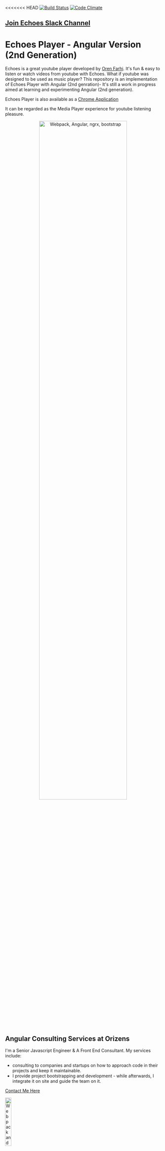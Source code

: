 <<<<<<< HEAD
[![Build Status](https://travis-ci.org/orizens/echoes-player.svg?branch=master)](https://travis-ci.org/orizens/echoes-player) [![Code Climate](https://codeclimate.com/github/orizens/echoes-player/badges/gpa.svg)](https://codeclimate.com/github/orizens/echoes-player)

## [Join Echoes Slack Channel](https://join.slack.com/t/echoesplayer/shared_invite/enQtMzcwMDI4OTI3MjAzLTljZDI3YTA2OGY2ZWY1NTg2M2RmN2UyZGIxOTI4Y2IwMGI4Mzg5MWFlZTZhYTQzZWI5NDVjMGE3ZTQ5OTJjNDA)

# Echoes Player - Angular Version (2nd Generation)

Echoes is a great youtube player developed by [Oren Farhi](http://orizens.com).
It's fun & easy to listen or watch videos from youtube with Echoes.
What if youtube was designed to be used as music player?
This repository is an implementation of Echoes Player with Angular (2nd genration)- It's still a work in progress aimed at learning and experimenting Angular (2nd generation).

Echoes Player is also available as a [Chrome Application](https://chrome.google.com/webstore/detail/echoes-player/aaenpaopfebcmdaegggjbkhaedlbbkde)

It can be regarded as the Media Player experience for youtube listening pleasure.

<p align="center">
  <a href="http://echoesplayer.com" target="_blank">
    <img src="https://user-images.githubusercontent.com/878660/30917366-7ffe7ba2-a3a4-11e7-89ab-e85f4b761bcb.png" alt="Webpack, Angular, ngrx, bootstrap" width="75%"/>
  </a>
</p>

## Angular Consulting Services at Orizens

I'm a Senior Javascript Engineer & A Front End Consultant.
My services include:

* consulting to companies and startups on how to approach code in their projects and keep it maintainable.
* I provide project bootstrapping and development - while afterwards, I integrate it on site and guide the team on it.

[Contact Me Here](http://orizens.com/contact)

  <a href="https://orizens.com" target="_blank">
    <img src="https://cloud.githubusercontent.com/assets/878660/23353771/d0adbd12-fcd6-11e6-96be-7a236f8819d9.png" alt="Webpack and Angular" width="20%"/>
  </a>

# Tech Stack

## Included @ngrx solutions:

* [ngrx/store](https://github.com/ngrx/platform/blob/master/docs/store/README.md) - State Management a la "[Redux](https://github.com/reactjs/redux)" based on RxJs
* [ngrx/effects](https://github.com/ngrx/platform/blob/master/docs/effects/README.md) - Side Effects layer for ngrx/store
* ~[ngrx/router-store](https://github.com/ngrx/platform/blob/master/docs/router-store/README.md) - Bindings to connect the Angular Router to @ngrx/store~
* [ngrx-store-localstorage](https://github.com/btroncone/ngrx-store-localstorage) - local sotrage support for ngrx/store
* [ngrx/store-devtools](https://github.com/ngrx/platform/blob/master/docs/store-devtools/README.md) - a connector to [redux devtool](https://chrome.google.com/webstore/detail/redux-devtools/lmhkpmbekcpmknklioeibfkpmmfibljd?hl=en-US) for chrome

## Included Technologies & Libraries

* [Angular +5.x](http://angular.io)
* [Angular CLI](https://cli.angular.io/)
* [@ngrx Platform v5](https://github.com/ngrx/platform)
* Bootstrap v3.x (SASS, selected modules)
* Typescript (latest)
* ECMAscript latest

# EchoesPlayer

This project was generated with [Angular CLI](https://github.com/angular/angular-cli) version 1.0.0.

## Development server

Run `npm start` for a dev server. Navigate to `http://localhost:4200/`. The app will automatically reload if you change any of the source files.

## Code scaffolding

Run `ng generate component component-name` to generate a new component. You can also use `ng generate directive/pipe/service/class/module`.

## Build

Run `npm run build` to build the project. The build artifacts will be stored in the `dist/` directory. Use the `-prod` flag for a production build.

### Build for Production

Run `npm run build:prod` to build the project minified for production with AOT.

## Configure api keys

Echoes use environment variables to integrate Google Analytics, youtube data api key and youtube client id for authorization.
These defiend as template variables, and are replaced after a successfull build with build-env.js.

### Youtube Keys

Generate your own keys via [google's console](https://console.cloud.google.com/apis/credentials)
Required Keys are:  
`API Key`  
`OAuth client ID`

### Analytics Key (Optional)

The key is the project ID usually can be retreived from the analytics Admin interface. it exist as part of the "script" to paste in your html file.

## Running unit tests

Run `npm test` to execute the unit tests via [Karma](https://karma-runner.github.io).  
Run `npm run test:ci` to execute the unit tests only **Once**

## Running end-to-end tests

Run `npm run e2e` to execute the end-to-end tests via [Protractor](http://www.protractortest.org/).
Before running the tests make sure you are serving the app via `ng serve`.

## Further help

To get more help on the Angular CLI use `ng help` or go check out the [Angular CLI README](https://github.com/angular/angular-cli/blob/master/README.md).

# Bundle analyze explorer

[look at issue](https://github.com/angular/angular-cli/issues/4172)

1.  make sure `npm i source-map-explorer -g`
1.  `ng build --prod --aot --sm` (the sourcemap is for later steps)
1.  `cd dist && source-map-explorer A-FILE-WITH-HASH.js`
=======
This project was bootstrapped with [Create React App](https://github.com/facebook/create-react-app).

## Available Scripts

In the project directory, you can run:

### `npm start`

Runs the app in the development mode.<br>
Open [http://localhost:3000](http://localhost:3000) to view it in the browser.

The page will reload if you make edits.<br>
You will also see any lint errors in the console.

### `npm test`

Launches the test runner in the interactive watch mode.<br>
See the section about [running tests](https://facebook.github.io/create-react-app/docs/running-tests) for more information.

### `npm run build`

Builds the app for production to the `build` folder.<br>
It correctly bundles React in production mode and optimizes the build for the best performance.

The build is minified and the filenames include the hashes.<br>
Your app is ready to be deployed!

See the section about [deployment](https://facebook.github.io/create-react-app/docs/deployment) for more information.

### `npm run eject`

**Note: this is a one-way operation. Once you `eject`, you can’t go back!**

If you aren’t satisfied with the build tool and configuration choices, you can `eject` at any time. This command will remove the single build dependency from your project.

Instead, it will copy all the configuration files and the transitive dependencies (Webpack, Babel, ESLint, etc) right into your project so you have full control over them. All of the commands except `eject` will still work, but they will point to the copied scripts so you can tweak them. At this point you’re on your own.

You don’t have to ever use `eject`. The curated feature set is suitable for small and middle deployments, and you shouldn’t feel obligated to use this feature. However we understand that this tool wouldn’t be useful if you couldn’t customize it when you are ready for it.

## Learn More

You can learn more in the [Create React App documentation](https://facebook.github.io/create-react-app/docs/getting-started).

To learn React, check out the [React documentation](https://reactjs.org/).
>>>>>>> a542acaeb2cd42759f67002b4cbb720254b2db1a
